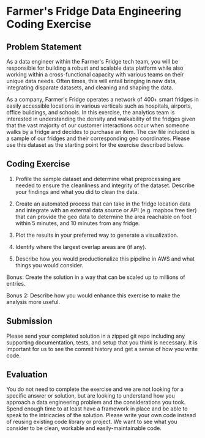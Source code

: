 # Farmer's Fridge Data Engineering Coding Exercise

## Problem Statement

As a data engineer within the Farmer's Fridge tech team, you will be responsible for building a robust and scalable data platform while also working within a cross-functional capacity with various teams on their unique data needs. Often times, this will entail bringing in new data, integrating disparate datasets, and cleaning and shaping the data.

As a company, Farmer's Fridge operates a network of 400+ smart fridges in easily accessible locations in various verticals such as hospitals, airports, office buildings, and schools. In this exercise, the analytics team is interested in understanding the density and walkability of the fridges given that the vast majority of our customer interactions occur when someone walks by a fridge and decides to purchase an item. The csv file included is a sample of our fridges and their corresponding geo coordinates. Please use this dataset as the starting point for the exercise described below.

## Coding Exercise

1. Profile the sample dataset and determine what preprocessing are needed to ensure the cleanliness and integrity of the dataset. Describe your findings and what you did to clean the data.

2. Create an automated process that can take in the fridge location data and integrate with an external data source or API (e.g. mapbox free tier) that can provide the geo data to determine the area reachable on foot within 5 minutes, and 10 minutes from any fridge.

3. Plot the results in your preferred way to generate a visualization.

4. Identify where the largest overlap areas are (if any).

5. Describe how you would productionalize this pipeline in AWS and what things you would consider.

Bonus: Create the solution in a way that can be scaled up to millions of entries.

Bonus 2: Describe how you would enhance this exercise to make the analysis more useful.

## Submission

Please send your completed solution in a zipped git repo including any supporting documentation, tests, and setup that you think is necessary. It is important for us to see the commit history and get a sense of how you write code.

## Evaluation

You do not need to complete the exercise and we are not looking for a specific answer or solution, but are looking to understand how you approach a data engineering problem and the considerations you took. Spend enough time to at least have a framework in place and be able to speak to the intricacies of the solution. Please write your own code instead of reusing existing code library or project. We want to see what you consider to be clean, workable and easily-maintainable code.
